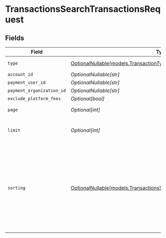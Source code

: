 # TransactionsSearchTransactionsRequest


## Fields

| Field                                                                                                                                                                   | Type                                                                                                                                                                    | Required                                                                                                                                                                | Description                                                                                                                                                             |
| ----------------------------------------------------------------------------------------------------------------------------------------------------------------------- | ----------------------------------------------------------------------------------------------------------------------------------------------------------------------- | ----------------------------------------------------------------------------------------------------------------------------------------------------------------------- | ----------------------------------------------------------------------------------------------------------------------------------------------------------------------- |
| `type`                                                                                                                                                                  | [OptionalNullable[models.TransactionType]](../models/transactiontype.md)                                                                                                | :heavy_minus_sign:                                                                                                                                                      | Type of transactions.                                                                                                                                                   |
| `account_id`                                                                                                                                                            | *OptionalNullable[str]*                                                                                                                                                 | :heavy_minus_sign:                                                                                                                                                      | N/A                                                                                                                                                                     |
| `payment_user_id`                                                                                                                                                       | *OptionalNullable[str]*                                                                                                                                                 | :heavy_minus_sign:                                                                                                                                                      | N/A                                                                                                                                                                     |
| `payment_organization_id`                                                                                                                                               | *OptionalNullable[str]*                                                                                                                                                 | :heavy_minus_sign:                                                                                                                                                      | N/A                                                                                                                                                                     |
| `exclude_platform_fees`                                                                                                                                                 | *Optional[bool]*                                                                                                                                                        | :heavy_minus_sign:                                                                                                                                                      | N/A                                                                                                                                                                     |
| `page`                                                                                                                                                                  | *Optional[int]*                                                                                                                                                         | :heavy_minus_sign:                                                                                                                                                      | Page number, defaults to 1.                                                                                                                                             |
| `limit`                                                                                                                                                                 | *Optional[int]*                                                                                                                                                         | :heavy_minus_sign:                                                                                                                                                      | Size of a page, defaults to 10. Maximum is 100.                                                                                                                         |
| `sorting`                                                                                                                                                               | [OptionalNullable[models.TransactionsSearchTransactionsQueryParamSorting]](../models/transactionssearchtransactionsqueryparamsorting.md)                                | :heavy_minus_sign:                                                                                                                                                      | Sorting criterion. Several criteria can be used simultaneously and will be applied in order. Add a minus sign `-` before the criteria name to sort by descending order. |